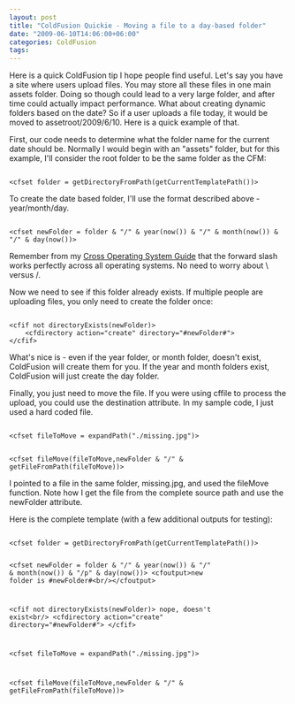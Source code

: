 ```yaml
---
layout: post
title: "ColdFusion Quickie - Moving a file to a day-based folder"
date: "2009-06-10T14:06:00+06:00"
categories: ColdFusion 
tags: 
---
```


Here is a quick ColdFusion tip I hope people find useful. Let's say you have a site where users upload files. You may store all these files in one main assets folder. Doing so though could lead to a very large folder, and after time could actually impact performance. What about creating dynamic folders based on the date? So if a user uploads a file today, it would be moved to assetroot/2009/6/10. Here is a quick example of that.
<!--more-->
First, our code needs to determine what the folder name for the current date should be. Normally I would begin with an "assets" folder, but for this example, I'll consider the root folder to be the same folder as the CFM:

<code>
&lt;cfset folder = getDirectoryFromPath(getCurrentTemplatePath())&gt;
</code>

To create the date based folder, I'll use the format described above - year/month/day.

<code>
&lt;cfset newFolder = folder & "/" & year(now()) & "/" & month(now()) & "/" & day(now())&gt;
</code>

Remember from my <a href="http://www.raymondcamden.com/page.cfm/Cross-Operating-System-ColdFusion-Development-Guid">Cross Operating System Guide</a> that the forward slash works perfectly across all operating systems. No need to worry about \ versus /. 

Now we need to see if this folder already exists. If multiple people are uploading files, you only need to create the folder once:

<code>
&lt;cfif not directoryExists(newFolder)&gt;
	&lt;cfdirectory action="create" directory="#newFolder#"&gt;
&lt;/cfif&gt;
</code>

What's nice is - even if the year folder, or month folder, doesn't exist, ColdFusion will create them for you. If the year and month folders exist, ColdFusion will just create the day folder. 

Finally, you just need to move the file. If you were using cffile to process the upload, you could use the destination attribute. In my sample code, I just used a hard coded file.

<code>
&lt;cfset fileToMove = expandPath("./missing.jpg")&gt;

&lt;cfset fileMove(fileToMove,newFolder & "/" & getFileFromPath(fileToMove))&gt;
</code>

I pointed to a file in the same folder, missing.jpg, and used the fileMove function. Note how I get the file from the complete source path and use the newFolder attribute. 

Here is the complete template (with a few additional outputs for testing):

<code>
&lt;cfset folder = getDirectoryFromPath(getCurrentTemplatePath())&gt;

&lt;cfset newFolder = folder & "/" & year(now()) & "/" & month(now()) & "/p" & day(now())&gt;
&lt;cfoutput&gt;new folder is #newFolder#&lt;br/&gt;&lt;/cfoutput&gt;

&lt;cfif not directoryExists(newFolder)&gt;
	nope, doesn't exist&lt;br/&gt;
	&lt;cfdirectory action="create" directory="#newFolder#"&gt;
&lt;/cfif&gt;

&lt;cfset fileToMove = expandPath("./missing.jpg")&gt;

&lt;cfset fileMove(fileToMove,newFolder & "/" & getFileFromPath(fileToMove))&gt;
</code>